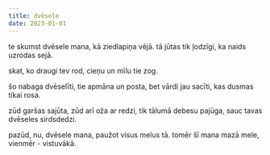 ```yaml
---
title: dvēsele
date: 2023-01-01
---
```

te skumst dvēsele mana,
kā ziedlapiņa vējā.
tā jūtas tik ļodzīgi,
ka naids uzrodas sejā.

skat, ko draugi tev rod,
cieņu un mīlu tie zog.

šo nabaga dvēselīti,
tie apmāna un posta,
bet vārdi jau sacīti,
kas dusmas tikai rosa.

zūd garšas sajūta,
zūd arī oža ar redzi,
tik tālumā debesu pajūga,
sauc tavas dvēseles sirdsdedzi.

pazūd, nu, dvēsele mana,
paužot visus melus tā.
tomēr šī mana mazā mele,
vienmēr - vistuvākā.